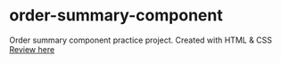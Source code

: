 # order-summary-component
 Order summary component practice project. Created with HTML & CSS
[Review here](https://afshin-kazemi-order-summary-component.netlify.app/)
